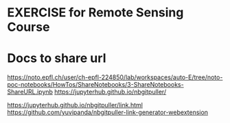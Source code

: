 # EXERCISE for Remote Sensing Course 

# Docs to share url 
https://noto.epfl.ch/user/ch-epfl-224850/lab/workspaces/auto-E/tree/noto-poc-notebooks/HowTos/ShareNotebooks/3-ShareNotebooks-ShareURL.ipynb
https://jupyterhub.github.io/nbgitpuller/

https://jupyterhub.github.io/nbgitpuller/link.html
https://github.com/yuvipanda/nbgitpuller-link-generator-webextension

